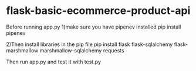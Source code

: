 # flask-basic-ecommerce-product-api

Before running app.py
1)make sure you have pipenev installed
pip install pipenev

2)Then install libraries in the pip file
pip install flask flask-sqlalchemy flask-marshmallow marshmallow-sqlalchemy requests

Then run app.py and test it with test.py
